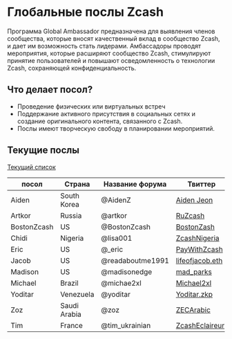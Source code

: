 # Глобальные послы Zcash


Программа Global Ambassador предназначена для выявления членов сообщества, которые вносят качественный вклад в сообщество Zcash, и дает им возможность стать лидерами. Амбассадоры проводят мероприятия, которые расширяют сообщество Zcash, стимулируют принятие пользователей и повышают осведомленность о технологии Zcash, сохраняющей конфиденциальность.

## Что делает посол?

  * Проведение физических или виртуальных встреч
  * Поддержание активного присутствия в социальных сетях и создание оригинального контента, связанного с Zcash.
  * Послы имеют творческую свободу в планировании мероприятий.
  
## Текущие послы

  [Текущий список](https://forum.zcashcommunity.com/t/the-global-ambassador-program/41070/120)
  
  | посол | Страна | Название форума| Твиттер |
| ----------- | ----------- | ----------- | ----------- |
| Aiden       | South Korea | @AidenZ     | [Aiden Jeon](https://twitter.com/zaos1004) |
| Artkor      | Russia      | @artkor     | [RuZcash](https://twitter.com/RuZcash) |
| BostonZcash | US          | @BostonZcash| [BostonZash](https://twitter.com/BostonZcash) |
| Chidi       | Nigeria     | @lisa001    | [ZcashNigeria](https://twitter.com/ZcashNigeria) |
| Eric        | US          | @_eric      | [PayWithZcash](https://twitter.com/paywithzcash) |
| Jacob       | US          | @readaboutme1991| [lifeofjacob.eth](https://twitter.com/readaboutme1991) |
| Madison     | US          | @madisonedge| [mad_parks](https://twitter.com/mad_parks) |
| Michael     | Brazil      | @michae2xl  | [Michael2xl](https://twitter.com/michae2xl) |
| Yoditar     | Venezuela   | @yoditar    | [Yoditar.zkp](https://twitter.com/yoditarX) |
| Zoz         | Saudi Arabia| @zoz        | [ZECArabic](https://twitter.com/ZozNotorious) |
| Tim         | France      | @tim_ukrainian |[ZcashEclaireur](https://twitter.com/ZcashEclaireur)) |

 


